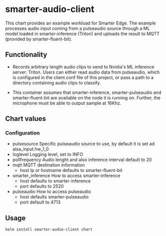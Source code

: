 # smarter-audio-client

This chart provides an example workload for Smarter Edge. The example processes audio input coming from a pulseaudio source through a ML model loaded in smarter-inference (Triton) and uploads the result to MQTT (provided by smarter-fluent-bit).

## Functionality
- Records arbitrary length audio clips to send to Nvidia's ML inference server: Triton. Users can either read audio data from pulseaudio, which is configured in the client.conf file of this project, or pass a path to a directory containing audio clips to classify.

- This container assumes that smarter-inference, smarter-pulseaudio and smarter-fluent-bit  are available on the node it is running on. Further, the microphone must be able to output sample at 16Khz. 

## Chart values

### Configuration

* pulsesource
  Specific pulseaudio source to use, by default it is set ad  alsa_input.hw_1_0
* loglevel
  Logging level, set to INFO
* pollfrequency
  Audio lenght and also inference interval default to 20
* mqtt
  MQTT destination information
  * host
    Ip or hostname defaults to smarter-fluent-bit
* smarter_inference
  How to access smarter-inference
  * host
    defaults to smarter-inference
  * port
    defaults to 2520
* pulseaudio
  How to access pulseaudio
  * host
    defaults smarter-pulseaudio
  * port
    default to 4713

## Usage

```
helm install smarter-audio-client chart
```

